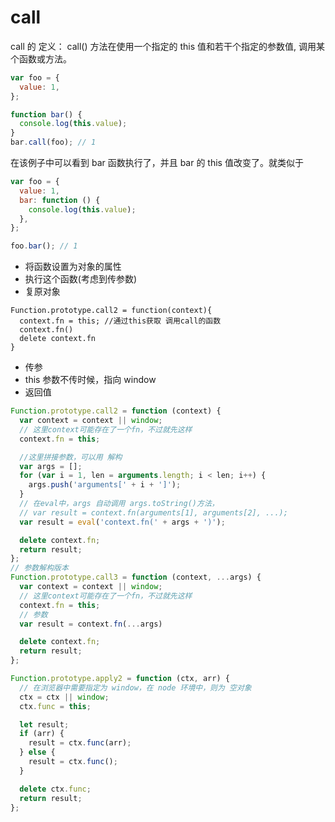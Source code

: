 # call

call 的 定义： call() 方法在使用一个指定的 this 值和若干个指定的参数值, 调用某个函数或方法。

```js
var foo = {
  value: 1,
};

function bar() {
  console.log(this.value);
}
bar.call(foo); // 1
```

在该例子中可以看到 bar 函数执行了，并且 bar 的 this 值改变了。就类似于

```js
var foo = {
  value: 1,
  bar: function () {
    console.log(this.value);
  },
};

foo.bar(); // 1
```

- 将函数设置为对象的属性
- 执行这个函数(考虑到传参数)
- 复原对象

```JS
Function.prototype.call2 = function(context){
  context.fn = this; //通过this获取 调用call的函数
  context.fn()
  delete context.fn
}
```

- 传参
- this 参数不传时候，指向 window
- 返回值

```js
Function.prototype.call2 = function (context) {
  var context = context || window;
  // 这里context可能存在了一个fn，不过就先这样
  context.fn = this;

  //这里拼接参数，可以用 解构
  var args = [];
  for (var i = 1, len = arguments.length; i < len; i++) {
    args.push('arguments[' + i + ']');
  }
  // 在eval中，args 自动调用 args.toString()方法，
  // var result = context.fn(arguments[1], arguments[2], ...);
  var result = eval('context.fn(' + args + ')');

  delete context.fn;
  return result;
};
// 参数解构版本
Function.prototype.call3 = function (context, ...args) {
  var context = context || window;
  // 这里context可能存在了一个fn，不过就先这样
  context.fn = this;
  // 参数
  var result = context.fn(...args)

  delete context.fn;
  return result;
};
```

```js
Function.prototype.apply2 = function (ctx, arr) {
  // 在浏览器中需要指定为 window，在 node 环境中，则为 空对象
  ctx = ctx || window;
  ctx.func = this;

  let result;
  if (arr) {
    result = ctx.func(arr);
  } else {
    result = ctx.func();
  }

  delete ctx.func;
  return result;
};
```

